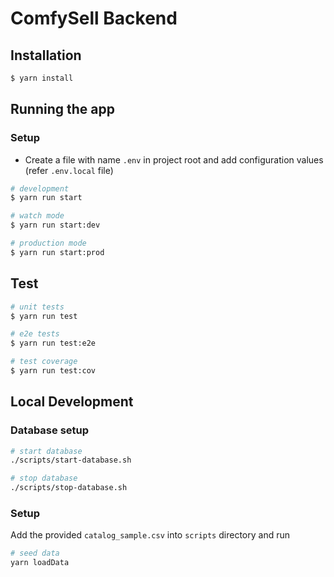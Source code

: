 # ComfySell Backend

## Installation

```bash
$ yarn install
```

## Running the app

### Setup
- Create a file with name `.env` in project root and add configuration values (refer `.env.local` file)

```bash
# development
$ yarn run start

# watch mode
$ yarn run start:dev

# production mode
$ yarn run start:prod
```

## Test

```bash
# unit tests
$ yarn run test

# e2e tests
$ yarn run test:e2e

# test coverage
$ yarn run test:cov
```

## Local Development
### Database setup
```bash
# start database
./scripts/start-database.sh

# stop database
./scripts/stop-database.sh
```

### Setup
Add the provided `catalog_sample.csv` into `scripts` directory and run
```bash
# seed data
yarn loadData
```